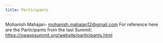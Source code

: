 ```yaml
---
title: Participants
---
```

Mohanish Mahajan- mohanish.mahajan12@gmail.com
For reference here are the Participants from the last Summit:
https://owaspsummit.org/website/participants.html
